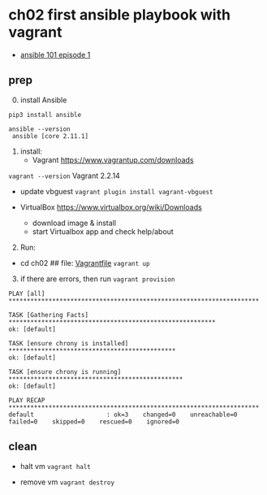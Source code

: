 # ch02 first ansible playbook with vagrant
* [ansible 101 episode 1](https://www.youtube.com/watch?v=goclfp6a2IQ&t=2197s)

## prep
0. install Ansible
```
pip3 install ansible

ansible --version 
 ansible [core 2.11.1] 
```

1. install:
   * Vagrant 
https://www.vagrantup.com/downloads

`vagrant --version`
Vagrant 2.2.14

   * update vbguest
`vagrant plugin install vagrant-vbguest`

   * VirtualBox
https://www.virtualbox.org/wiki/Downloads
     - download image & install
	 - start Virtualbox app and check help/about
   
2. Run:
  - cd ch02 ## file:  [Vagrantfile](file:ch02/Vagrantfile)
   `vagrant up`
   
   
3. if there are errors, then run
   `vagrant provision`
   
```   
PLAY [all] *********************************************************************

TASK [Gathering Facts] *********************************************************
ok: [default]

TASK [ensure chrony is installed] **********************************************
ok: [default]

TASK [ensure chrony is running] ************************************************
ok: [default]

PLAY RECAP *********************************************************************
default                    : ok=3    changed=0    unreachable=0    failed=0    skipped=0    rescued=0    ignored=0   
```
   
   
## clean

* halt vm
  `vagrant halt`
  
* remove vm
  `vagrant destroy`
  
  
